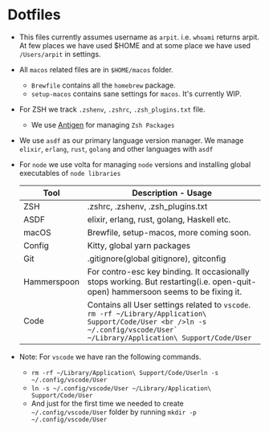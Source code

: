 # Dotfiles

* This files currently assumes username as `arpit`. i.e. `whoami` returns arpit.
  At few places we have used $HOME and at some place we have used `/Users/arpit` in settings. 

* All `macos` related files are in `$HOME/macos` folder.

  * `Brewfile` contains all the `homebrew` package.
  * `setup-macos` contains sane settings for `macos`. It's currently WIP.

* For ZSH we track `.zshenv`, `.zshrc`, `.zsh_plugins.txt` file.
  
  * We use [Antigen](https://github.com/zsh-users/antigen) for managing `Zsh Packages`
  
* We use `asdf` as our primary language version manager. 
  We manage `elixir`, `erlang`, `rust`, `golang` and other languages with `asdf`

* For `node` we use volta for managing `node` versions and installing global executables of `node libraries`

  | Tool        | Description - Usage                                          |
  | ----------- | ------------------------------------------------------------ |
  | ZSH         | .zshrc, .zshenv, .zsh_plugins.txt                            |
  | ASDF        | elixir, erlang, rust, golang, Haskell  etc.                  |
  | macOS       | Brewfile, setup-macos, more coming soon.                     |
  | Config      | Kitty, global yarn packages                                  |
  | Git         | .gitignore(global gitignore), gitconfig                      |
  | Hammerspoon | For contro-esc key binding. It occasionally stops working. But restarting(i.e. open-quit-open) hammersoon seems to be fixing it. |
  | Code        | Contains all User settings related to `vscode`. ```rm -rf ~/Library/Application\ Support/Code/User <br />ln -s ~/.config/vscode/User` ~/Library/Application\ Support/Code/User``` |

* Note: For `vscode` we have ran the following commands.

  * `rm -rf ~/Library/Application\ Support/Code/Userln -s ~/.config/vscode/User`
  * `ln -s ~/.config/vscode/User ~/Library/Application\ Support/Code/User`
  * And just for the first time we needed to create `~/.config/vscode/User` folder by running `mkdir -p ~/.config/vscode/User`

  
